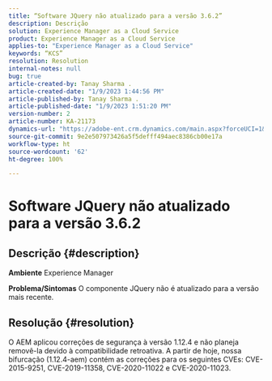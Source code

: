 ```yaml
---
title: “Software JQuery não atualizado para a versão 3.6.2”
description: Descrição
solution: Experience Manager as a Cloud Service
product: Experience Manager as a Cloud Service
applies-to: "Experience Manager as a Cloud Service"
keywords: “KCS”
resolution: Resolution
internal-notes: null
bug: true
article-created-by: Tanay Sharma .
article-created-date: "1/9/2023 1:44:56 PM"
article-published-by: Tanay Sharma .
article-published-date: "1/9/2023 1:51:20 PM"
version-number: 2
article-number: KA-21173
dynamics-url: "https://adobe-ent.crm.dynamics.com/main.aspx?forceUCI=1&pagetype=entityrecord&etn=knowledgearticle&id=e9b6b7c7-2390-ed11-aad1-6045bd006793"
source-git-commit: 9e2e507973426a5f5defff494aec8386cb00e17a
workflow-type: ht
source-wordcount: '62'
ht-degree: 100%

---
```


# Software JQuery não atualizado para a versão 3.6.2

## Descrição {#description}

<b>Ambiente</b>
Experience Manager


<b>Problema/Sintomas</b>
O componente JQuery não é atualizado para a versão mais recente.


## Resolução {#resolution}


O AEM aplicou correções de segurança à versão 1.12.4 e não planeja removê-la devido à compatibilidade retroativa. A partir de hoje, nossa bifurcação (1.12.4-aem) contém as correções para os seguintes CVEs: CVE-2015-9251, CVE-2019-11358, CVE-2020-11022 e CVE-2020-11023.
